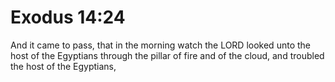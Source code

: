 # Exodus 14:24

And it came to pass, that in the morning watch the LORD looked unto the host of the Egyptians through the pillar of fire and of the cloud, and troubled the host of the Egyptians,